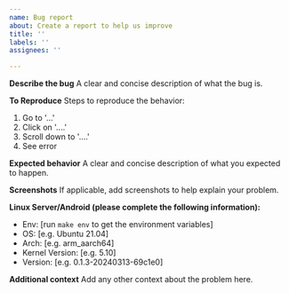 ```yaml
---
name: Bug report
about: Create a report to help us improve
title: ''
labels: ''
assignees: ''

---
```


**Describe the bug**
A clear and concise description of what the bug is.

**To Reproduce**
Steps to reproduce the behavior:
1. Go to '...'
2. Click on '....'
3. Scroll down to '....'
4. See error

**Expected behavior**
A clear and concise description of what you expected to happen.

**Screenshots**
If applicable, add screenshots to help explain your problem.

**Linux Server/Android (please complete the following information):**

- Env: [run `make env` to get the environment variables]
- OS: [e.g. Ubuntu 21.04]
- Arch: [e.g. arm_aarch64]
- Kernel Version: [e.g. 5.10]
- Version: [e.g. 0.1.3-20240313-69c1e0]

**Additional context**
Add any other context about the problem here.